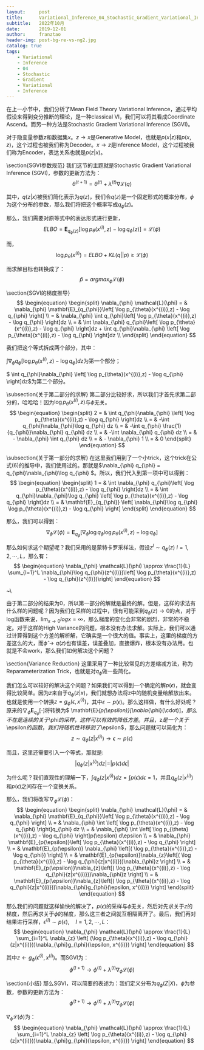 ```yaml
---
layout:     post
title:      Variational_Inference_04_Stochastic_Gradient_Variational_Inference
subtitle:   2022年10月
date:       2019-12-01
author:     franztao
header-img: post-bg-re-vs-ng2.jpg
catalog: true
tags:
    - Variational
    - Inference
    - 04
    - Stochastic
    - Gradient
    - Variational
    - Inference
---
```


    

在上一小节中，我们分析了Mean Field Theory Variational Inference，通过平均假设来得到变分推断的理论，是一种classical VI，我们可以将其看成Coordinate Ascend。而另一种方法是Stochastic Gradient Variational Inference (SGVI)。

对于隐变量参数$z$和数据集$x$。$z \longrightarrow x$是Generative Model，也就是$p(x|z)$和$p(x,z)$，这个过程也被我们称为Decoder。$x \longrightarrow z$是Inference Model，这个过程被我们称为Encoder，表达关系也就是$p(z|x)$。

\section{SGVI参数规范}
我们这节的主题就是Stochastic Gradient Variational Inference (SGVI)，参数的更新方法为：
$$
\begin{equation}
    \theta^{(t+1)} = \theta^{(t)} + \lambda^{(t)}\nabla \mathcal{L}(q)
\end{equation}
$$

其中，$q(z|x)$被我们简化表示为$q(z)$，我们令$q(z)$是一个固定形式的概率分布，$\phi$为这个分布的参数，那么我们将把这个概率写成$q_{\phi}(z)$。

那么，我们需要对原等式中的表达形式进行更新，
$$
\begin{equation}
    ELBO = \mathbf{E}_{q_{\phi}(z)}\left[ \log p_{\theta}(x^{(i)},z) - \log q_{\phi}(z) \right] = \mathcal{L}(\phi)
\end{equation}
$$

而，
$$
\begin{equation}
    \log p_{\theta}(x^{(i)}) = ELBO + KL(q||p) \geq \mathcal{L}(\phi)
\end{equation}
$$

而求解目标也转换成了：
$$
\begin{equation}
    \hat{p} = argmax_{\phi} \mathcal{L}(\phi)
\end{equation}
$$

\section{SGVI的梯度推导}
$$
\begin{equation}
    \begin{split}
        \nabla_{\phi} \mathcal{L}(\phi)
        = & \nabla_{\phi} \mathbf{E}_{q_{\phi}}\left[ \log p_{\theta}(x^{(i)},z) - \log q_{\phi} \right] \\
        = & \nabla_{\phi} \int q_{\phi}\left[ \log p_{\theta}(x^{(i)},z) - \log q_{\phi} \right]dz \\
         = &  \int \nabla_{\phi} q_{\phi}\left[ \log p_{\theta}(x^{(i)},z) - \log q_{\phi} \right]dz + 
         \int q_{\phi}\nabla_{\phi} \left[ \log p_{\theta}(x^{(i)},z) - \log q_{\phi} \right]dz \\
    \end{split}
\end{equation}
$$

我们把这个等式拆成两个部分，其中：

$\int \nabla_{\phi} q_{\phi}\left[ \log p_{\theta}(x^{(i)},z) - \log q_{\phi} \right]dz$为第一个部分；

$ \int q_{\phi}\nabla_{\phi} \left[ \log p_{\theta}(x^{(i)},z) - \log q_{\phi} \right]dz$为第二个部分。

\subsection{关于第二部分的求解}
第二部分比较好求，所以我们才首先求第二部分的，哈哈哈！因为$\log p_{\theta}(x^{(i)},z)$与$\phi$无关。
$$
\begin{equation}
    \begin{split}
        2 
        = & \int q_{\phi}\nabla_{\phi} \left[ \log p_{\theta}(x^{(i)},z) - \log q_{\phi} \right]dz \\
        = & -\int q_{\phi}\nabla_{\phi}\log q_{\phi} dz \\
        = & -\int q_{\phi} \frac{1}{q_{\phi}}\nabla_{\phi} q_{\phi} dz \\
        = & -\int \nabla_{\phi} q_{\phi} dz \\
        = & - \nabla_{\phi} \int q_{\phi} dz \\
        = & - \nabla_{\phi} 1 \\
        = & 0
    \end{split}
\end{equation}
$$

\subsection{关于第一部分的求解}
在这里我们用到了一个小trick，这个trick在公式(6)的推导中，我们使用过的。那就是$\nabla_{\phi} q_{\phi} = q_{\phi}\nabla_{\phi}\log q_{\phi} $。所以，我们代入到第一项中可以得到：
$$
\begin{equation}
    \begin{split}
        1 
        = & \int \nabla_{\phi} q_{\phi}\left[ \log p_{\theta}(x^{(i)},z) - \log q_{\phi} \right]dz \\
        = & \int q_{\phi}\nabla_{\phi}\log q_{\phi} \left[ \log p_{\theta}(x^{(i)},z) - \log q_{\phi} \right]dz \\
        = & \mathbf{E}_{q_{\phi}} \left[ \nabla_{\phi}\log q_{\phi} \log p_{\theta}(x^{(i)},z) - \log q_{\phi} \right] 
    \end{split}
\end{equation}
$$

那么，我们可以得到：
$$
\begin{equation}
    \nabla_{\phi} \mathcal{L}(\phi) = \mathbf{E}_{q_{\phi}} \left[ \nabla_{\phi}\log q_{\phi} \log p_{\theta}(x^{(i)},z) - \log q_{\phi} \right] 
\end{equation}
$$

那么如何求这个期望呢？我们采用的是蒙特卡罗采样法，假设$z^l \sim q_{\phi} (z)\ l = 1, 2, \cdots, L$，那么有：
$$
\begin{equation}
    \nabla_{\phi} \mathcal{L}(\phi) \approx \frac{1}{L} \sum_{l=1}^L \nabla_{\phi}\log q_{\phi}(z^{(l)})\left[ \log p_{\theta}(x^{(i)},z) - \log q_{\phi}(z^{(l)})\right]
\end{equation}
$$

~\\

由于第二部分的结果为0，所以第一部分的解就是最终的解。但是，这样的求法有什么样的问题呢？因为我们在采样的过程中，很有可能采到$q_{\phi}(z) \longrightarrow 0$的点，对于log函数来说，$\lim_{x\longrightarrow 0}log x = \infty$，那么梯度的变化会非常的剧烈，非常的不稳定。对于这样的High Variance的问题，根本没有办法求解。实际上，我们可以通过计算得到这个方差的解析解，它确实是一个很大的值。事实上，这里的梯度的方差这么的大，而$\hat{\phi} \longrightarrow q(z)$也有误差，误差叠加，直接爆炸，根本没有办法用。也就是不会work，那么我们如何解决这个问题？

\section{Variance Reduction}
这里采用了一种比较常见的方差缩减方法，称为Reparameterization Trick，也就是对$q_{\phi}$做一些简化。

我们怎么可以较好的解决这个问题？如果我们可以得到一个确定的解$p(\epsilon)$，就会变得比较简单。因为$z$来自于$q_{\phi}(z|x)$，我们就想办法将z中的随机变量给解放出来。也就是使用一个转换$z = g_{\phi}(\epsilon, x^{(i)})$，其中$\epsilon \sim p(\epsilon)$。那么这样做，有什么好处呢？原来的$\nabla_{\phi} \mathbf{E}_{q_{\phi}}[\cdot]$将转换为$ \mathbf{E}_{p(\epsilon)}[\nabla_{\phi}(\cdot)]$，那么不在是连续的关于$\phi$的采样，这样可以有效的降低方差。并且，$z$是一个关于$\epsilon$的函数，我们将随机性转移到了$\epsilon$，那么问题就可以简化为：
$$
\begin{equation}
    z \sim q_{\phi}(z|x^{(i)}) \longrightarrow \epsilon \sim p(\epsilon)
\end{equation}
$$

而且，这里还需要引入一个等式，那就是:
$$
\begin{equation}
    |q_{\phi}(z|x^{(i)})dz| = |p(\epsilon)d\epsilon|
\end{equation}
$$

为什么呢？我们直观性的理解一下，$\int q_{\phi}(z|x^{(i)})dz = 
\int p(\epsilon)d\epsilon = 1$，并且$q_{\phi}(z|x^{(i)})$和$p(\epsilon)$之间存在一个变换关系。

那么，我们将改写$\nabla_{\phi} \mathcal{L}(\phi)$：
$$
\begin{equation}
    \begin{split}
        \nabla_{\phi} \mathcal{L}(\phi) 
        = & \nabla_{\phi} \mathbf{E}_{q_{\phi}}\left[ \log p_{\theta}(x^{(i)},z) - \log q_{\phi} \right] \\
        = & \nabla_{\phi} \int \left[ \log p_{\theta}(x^{(i)},z) - \log q_{\phi} \right]q_{\phi} dz \\
        = & \nabla_{\phi} \int \left[ \log p_{\theta}(x^{(i)},z) - \log q_{\phi} \right]p(\epsilon) d\epsilon \\
         = & \nabla_{\phi} \mathbf{E}_{p(\epsilon)}\left[ \log p_{\theta}(x^{(i)},z) - \log q_{\phi} \right] \\
         = & \mathbf{E}_{p(\epsilon)} \nabla_{\phi} \left[( \log p_{\theta}(x^{(i)},z) - \log q_{\phi}) \right] \\
         = & \mathbf{E}_{p(\epsilon)}\nabla_{z}\left[( \log p_{\theta}(x^{(i)},z) - \log q_{\phi}(z|x^{(i)}))\nabla_{\phi}z \right] \\
         = & \mathbf{E}_{p(\epsilon)}\nabla_{z}\left[( \log p_{\theta}(x^{(i)},z) - \log q_{\phi}(z|x^{(i)}))\nabla_{\phi}z \right] \\
         = & \mathbf{E}_{p(\epsilon)}\nabla_{z}\left[( \log p_{\theta}(x^{(i)},z) - \log q_{\phi}(z|x^{(i)}))\nabla_{\phi}g_{\phi}(\epsilon, x^{(i)}) \right]
    \end{split}
\end{equation}
$$

那么我们的问题就这样愉快的解决了，$p(\epsilon)$的采样与$\phi$无关，然后对先求关于$z$的梯度，然后再求关于$\phi$的梯度，那么这三者之间就互相隔离开了。最后，我们再对结果进行采样，$\epsilon^{(l)} \sim p(\epsilon), \quad l = 1, 2, \cdots, L$：
$$
\begin{equation}
    \nabla_{\phi} \mathcal{L}(\phi) \approx \frac{1}{L} \sum_{i=1}^L
    \nabla_{z} \left[ (\log p_{\theta}(x^{(i)},z) - \log q_{\phi}(z|x^{(i)}))\nabla_{\phi}g_{\phi}(\epsilon, x^{(i)}) \right]
\end{equation}
$$

其中$z \longleftarrow g_{\phi}(\epsilon^{(i)},x^{(i)})$。而SGVI为：
$$
\begin{equation}
    \phi^{(t+1)} \longrightarrow \phi^{(t)} + \lambda^{(t)}\nabla_{\phi} \mathcal{L}(\phi)
\end{equation}
$$

\section{小结}
那么SGVI，可以简要的表述为：我们定义分布为$q_{\phi}(Z|X)$，$\phi$为参数，参数的更新方法为：
$$
\begin{equation}
    \phi^{(t+1)} \longrightarrow \phi^{(t)} + \lambda^{(t)}\nabla_{\phi} \mathcal{L}(\phi)
\end{equation}
$$

$\nabla_{\phi} \mathcal{L}(\phi)$为：
$$
\begin{equation}
    \nabla_{\phi} \mathcal{L}(\phi) \approx \frac{1}{L} \sum_{i=1}^L
    \nabla_{z} \left[ \log p_{\theta}(x^{(i)},z) - \log q_{\phi}(z|x^{(i)}))\nabla_{\phi}g_{\phi}(\epsilon, x^{(i)}) \right]
\end{equation}
$$










































